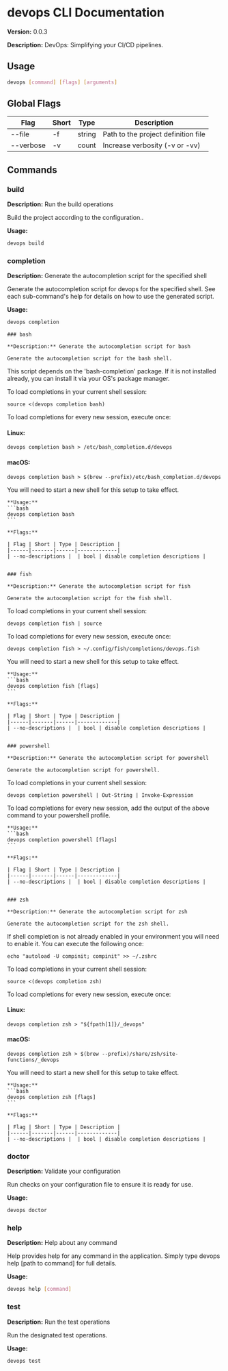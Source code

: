 # devops CLI Documentation

**Version:** 0.0.3

**Description:** DevOps: Simplifying your CI/CD pipelines.

## Usage

```bash
devops [command] [flags] [arguments]
```

## Global Flags

| Flag | Short | Type | Description |
|------|-------|------|-------------|
| --file | -f | string | Path to the project definition file |
| --verbose | -v | count | Increase verbosity (-v or -vv) |

## Commands

  ### build

  **Description:** Run the build operations

  Build the project according to the configuration..

  **Usage:**
  ```bash
  devops build
  ```


  ### completion

  **Description:** Generate the autocompletion script for the specified shell

  Generate the autocompletion script for devops for the specified shell.
See each sub-command's help for details on how to use the generated script.


  **Usage:**
  ```bash
  devops completion
  ```


    ### bash

    **Description:** Generate the autocompletion script for bash

    Generate the autocompletion script for the bash shell.

This script depends on the 'bash-completion' package.
If it is not installed already, you can install it via your OS's package manager.

To load completions in your current shell session:

	source <(devops completion bash)

To load completions for every new session, execute once:

#### Linux:

	devops completion bash > /etc/bash_completion.d/devops

#### macOS:

	devops completion bash > $(brew --prefix)/etc/bash_completion.d/devops

You will need to start a new shell for this setup to take effect.


    **Usage:**
    ```bash
    devops completion bash
    ```

    **Flags:**

    | Flag | Short | Type | Description |
    |------|-------|------|-------------|
    | --no-descriptions |  | bool | disable completion descriptions |


    ### fish

    **Description:** Generate the autocompletion script for fish

    Generate the autocompletion script for the fish shell.

To load completions in your current shell session:

	devops completion fish | source

To load completions for every new session, execute once:

	devops completion fish > ~/.config/fish/completions/devops.fish

You will need to start a new shell for this setup to take effect.


    **Usage:**
    ```bash
    devops completion fish [flags]
    ```

    **Flags:**

    | Flag | Short | Type | Description |
    |------|-------|------|-------------|
    | --no-descriptions |  | bool | disable completion descriptions |


    ### powershell

    **Description:** Generate the autocompletion script for powershell

    Generate the autocompletion script for powershell.

To load completions in your current shell session:

	devops completion powershell | Out-String | Invoke-Expression

To load completions for every new session, add the output of the above command
to your powershell profile.


    **Usage:**
    ```bash
    devops completion powershell [flags]
    ```

    **Flags:**

    | Flag | Short | Type | Description |
    |------|-------|------|-------------|
    | --no-descriptions |  | bool | disable completion descriptions |


    ### zsh

    **Description:** Generate the autocompletion script for zsh

    Generate the autocompletion script for the zsh shell.

If shell completion is not already enabled in your environment you will need
to enable it.  You can execute the following once:

	echo "autoload -U compinit; compinit" >> ~/.zshrc

To load completions in your current shell session:

	source <(devops completion zsh)

To load completions for every new session, execute once:

#### Linux:

	devops completion zsh > "${fpath[1]}/_devops"

#### macOS:

	devops completion zsh > $(brew --prefix)/share/zsh/site-functions/_devops

You will need to start a new shell for this setup to take effect.


    **Usage:**
    ```bash
    devops completion zsh [flags]
    ```

    **Flags:**

    | Flag | Short | Type | Description |
    |------|-------|------|-------------|
    | --no-descriptions |  | bool | disable completion descriptions |


  ### doctor

  **Description:** Validate your configuration

  Run checks on your configuration file to ensure it is ready for use.

  **Usage:**
  ```bash
  devops doctor
  ```


  ### help

  **Description:** Help about any command

  Help provides help for any command in the application.
Simply type devops help [path to command] for full details.

  **Usage:**
  ```bash
  devops help [command]
  ```


  ### test

  **Description:** Run the test operations

  Run the designated test operations.

  **Usage:**
  ```bash
  devops test
  ```


